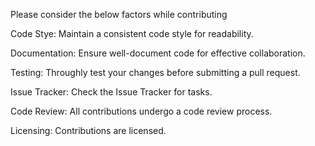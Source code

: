 Please consider the below factors while contributing

Code Stye:
Maintain a consistent code style for readability.

Documentation:
Ensure well-document code for effective collaboration.

Testing:
Throughly test your changes before submitting a pull request.

Issue Tracker:
Check the Issue Tracker for tasks.

Code Review:
All contributions undergo a code review process.

Licensing:
Contributions are licensed.
